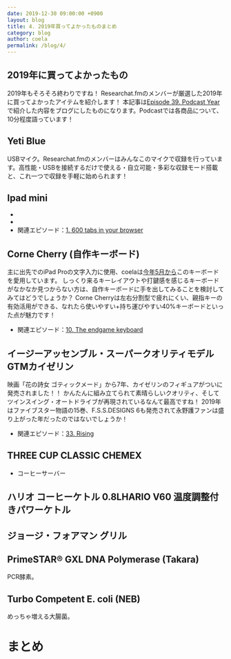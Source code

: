 ```yaml
---
date: 2019-12-30 09:00:00 +0900
layout: blog
title: 4. 2019年買ってよかったものまとめ
category: blog
author: coela
permalink: /blog/4/
---
```


## 2019年に買ってよかったもの

2019年もそろそろ終わりですね！
Researchat.fmのメンバーが厳選した2019年に買ってよかったアイテムを紹介します！
本記事は[Episode 39. Podcast Year](https://researchat.fm/episode/39)で紹介した内容をブログにしたものになります。Podcastでは各商品について、10分程度語っています！

## Yeti Blue
USBマイク。Researchat.fmのメンバーはみんなこのマイクで収録を行っています。高性能・USBを接続するだけで使える・自立可能・多彩な収録モード搭載と、これ一つで収録を手軽に始められます！

## Ipad mini
- 
- 
- 関連エピソード：[1. 600 tabs in your browser](https://researchat.fm/episode/1)

## Corne Cherry (自作キーボード)
主に出先でのiPad Proの文字入力に使用、coelaは[今年5月から](https://coela.org/2019/05/jisaku-keyboard/)このキーボードを愛用しています。 
しっくり来るキーレイアウトや打鍵感を感じるキーボードがなかなか見つからない方は、自作キーボードに手を出してみることを検討してみてはどうでしょうか？
Corne Cherryは左右分割型で疲れにくい、親指キーの有効活用ができる、なれたら使いやすい+持ち運びやすい40%キーボードといった点が魅力です！

- 関連エピソード：[10. The endgame keyboard](https://researchat.fm/episode/10)

## イージーアッセンブル・スーパークオリティモデル GTMカイゼリン
映画「花の詩女 ゴティックメード」から7年、カイゼリンのフィギュアがついに発売されました！！
かんたんに組み立てられて素晴らしいクオリティ、そしてツインスイング・オートドライブが再現されているなんて最高ですね！
2019年はファイブスター物語の15巻、F.S.S.DESIGNS 6も発売されて永野護ファンは盛り上がった年だったのではないでしょうか！

- 関連エピソード：[33. Rising](https://researchat.fm/episode/33)

## THREE CUP CLASSIC CHEMEX

- コーヒーサーバー

## ハリオ コーヒーケトル 0.8LHARIO V60 温度調整付きパワーケトル


## ジョージ・フォアマン グリル

## PrimeSTAR® GXL DNA Polymerase (Takara)

PCR酵素。
## Turbo Competent E. coli (NEB)
めっちゃ増える大腸菌。

# まとめ

